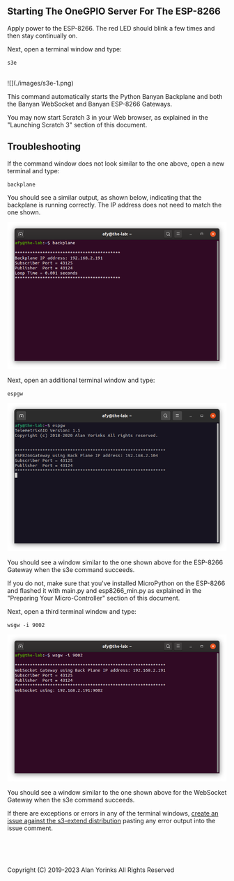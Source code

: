 ## Starting The OneGPIO Server For The ESP-8266

Apply power to the ESP-8266. The red LED should blink a few times and
then stay continually on. 

Next, open a terminal window and type:

```
s3e
```

<br>
![](./images/s3e-1.png)

This command automatically starts the Python Banyan Backplane and both
the Banyan WebSocket and Banyan ESP-8266 Gateways. 

You may now start Scratch 3 in your Web browser, as explained in the
"Launching Scratch 3" section of this document.

## Troubleshooting
If the command window does not look similar to the one above, 
open a new terminal and type:


```
backplane
```
You should see a similar output, as shown below, indicating that the
backplane is running correctly. The IP address does not need to match
the one shown.

![](./images/backplane.png)

Next, open an additional terminal window and type:

```
espgw
```

![](./images/s3e-2.png)

You should see a window similar to the one shown above for the ESP-8266
Gateway when the s3e command succeeds.

If you do not, make sure that you've installed MicroPython on the
ESP-8266 and flashed it with main.py and esp8266_min.py as explained in
the "Preparing Your Micro-Controller" section of this document.

Next, open a third terminal window and type:

```
wsgw -i 9002
```

![](./images/s3e-3.png)

You should see a window similar to the one shown above for the WebSocket
Gateway when the s3e command succeeds. 

If there are exceptions or errors in any of the terminal windows,
[create an issue against the s3-extend distribution](https://github.com/MrYsLab/s3-extend/issues)
pasting any error output into the issue comment.


<br> <br> <br>


Copyright (C) 2019-2023 Alan Yorinks All Rights Reserved


